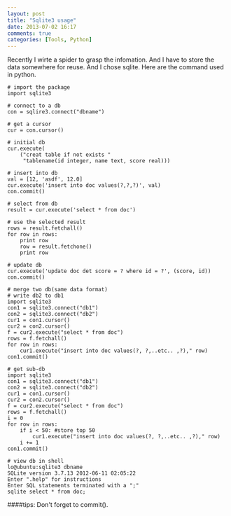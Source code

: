```yaml
---
layout: post
title: "Sqlite3 usage"
date: 2013-07-02 16:17
comments: true
categories: [Tools, Python]
---
```

Recently I wirte a spider to grasp the infomation. And I have to store the data somewhere for reuse. And I chose sqlite. Here are the command used in python.

    # import the package
    import sqlite3

    # connect to a db
    con = sqlire3.connect("dbname")

    # get a cursor
    cur = con.cursor()

    # initial db
    cur.execute(
        ("creat table if not exists "
         "tablename(id integer, name text, score real)))

    # insert into db
    val = [12, 'asdf', 12.0]
    cur.execute('insert into doc values(?,?,?)', val)
    con.commit()

    # select from db
    result = cur.execute('select * from doc')

    # use the selected result
    rows = result.fetchall()
    for row in rows:
        print row
        row = result.fetchone()
        print row

    # update db
    cur.execute('update doc det score = ? where id = ?', (score, id))
    con.commit()
    
    # merge two db(same data format)
    # write db2 to db1
    import sqlite3
    con1 = sqlite3.connect("db1")
    con2 = sqlite3.connect("db2")
    cur1 = con1.cursor()
    cur2 = con2.cursor()
    f = cur2.execute("select * from doc")
    rows = f.fetchall()
    for row in rows:
        cur1.execute("insert into doc values(?, ?,..etc.. ,?)," row)
    con1.commit()    

    # get sub-db
    import sqlite3
    con1 = sqlite3.connect("db1")
    con2 = sqlite3.connect("db2")
    cur1 = con1.cursor()
    cur2 = con2.cursor()
    f = cur2.execute("select * from doc")
    rows = f.fetchall()
    i = 0
    for row in rows:
        if i < 50: #store top 50
            cur1.execute("insert into doc values(?, ?,..etc.. ,?)," row)
        i += 1
    con1.commit()
    
    # view db in shell
    lo@ubuntu:sqlite3 dbname    
    SQLite version 3.7.13 2012-06-11 02:05:22
    Enter ".help" for instructions
    Enter SQL statements terminated with a ";"
    sqlite select * from doc;    

####tips:
Don't forget to commit().
